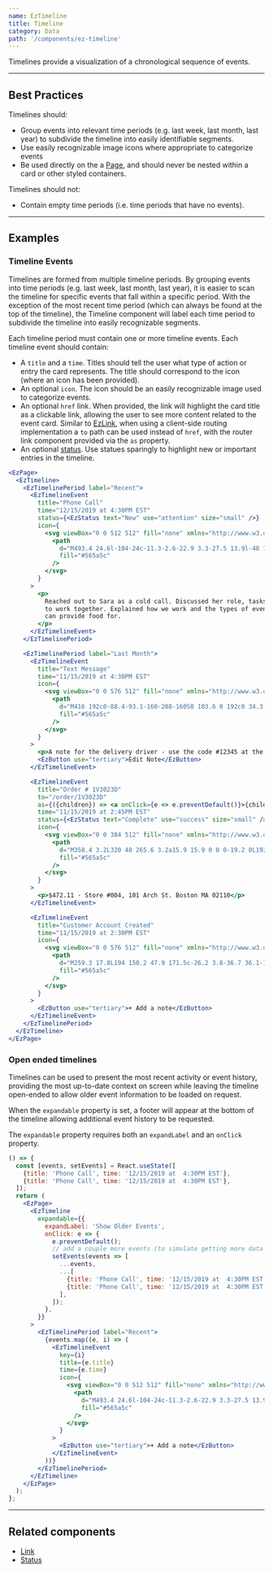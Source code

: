 ```yaml
---
name: EzTimeline
title: Timeline
category: Data
path: '/components/ez-timeline'
---
```


Timelines provide a visualization of a chronological sequence of events.

---

## Best Practices

Timelines should:

- Group events into relevant time periods (e.g. last week, last month, last year) to subdivide the timeline into easily identifiable segments.
- Use easily recognizable image icons where appropriate to categorize events
- Be used directly on the a [Page](/components/EzPage), and should never be nested within a card or other styled containers.

Timelines should not:

- Contain empty time periods (i.e. time periods that have no events).

---

## Examples

### Timeline Events

Timelines are formed from multiple timeline periods. By grouping events into time periods (e.g. last week, last month, last year), it is easier to scan the timeline for specific events that fall within a specific period. With the exception of the most recent time period (which can always be found at the top of the timeline), the Timeline component will label each time period to subdivide the timeline into easily recognizable segments.

Each timeline period must contain one or more timeline events. Each timeline event should contain:

- A `title` and a `time`. Titles should tell the user what type of action or entry the card represents. The title should correspond to the icon (where an icon has been provided).
- An optional `icon`. The icon should be an easily recognizable image used to categorize events.
- An optional `href` link. When provided, the link will highlight the card title as a clickable link, allowing the user to see more content related to the event card. Similar to [EzLink](/components/ez-link), when using a client-side routing implementation a `to` path can be used instead of `href`, with the router link component provided via the `as` property.
- An optional [status](/components/ez-status). Use statues sparingly to highlight new or important entries in the timeline.

```jsx
<EzPage>
  <EzTimeline>
    <EzTimelinePeriod label="Recent">
      <EzTimelineEvent
        title="Phone Call"
        time="12/15/2019 at 4:30PM EST"
        status={<EzStatus text="New" use="attention" size="small" />}
        icon={
          <svg viewBox="0 0 512 512" fill="none" xmlns="http://www.w3.org/2000/svg">
            <path
              d="M493.4 24.6l-104-24c-11.3-2.6-22.9 3.3-27.5 13.9l-48 112c-4.2 9.8-1.4 21.3 6.9 28l60.6 49.6c-36 76.7-98.9 140.5-177.2 177.2l-49.6-60.6c-6.8-8.3-18.2-11.1-28-6.9l-112 48C3.9 366.5-2 378.1.6 389.4l24 104C27.1 504.2 36.7 512 48 512c256.1 0 464-207.5 464-464 0-11.2-7.7-20.9-18.6-23.4z"
              fill="#565a5c"
            />
          </svg>
        }
      >
        <p>
          Reached out to Sara as a cold call. Discussed her role, tasks and potential opportunities
          to work together. Explained how we work and the types of events and event sizes that we
          can provide food for.
        </p>
      </EzTimelineEvent>
    </EzTimelinePeriod>

    <EzTimelinePeriod label="Last Month">
      <EzTimelineEvent
        title="Text Message"
        time="11/15/2019 at 4:30PM EST"
        icon={
          <svg viewBox="0 0 576 512" fill="none" xmlns="http://www.w3.org/2000/svg">
            <path
              d="M416 192c0-88.4-93.1-160-208-160S0 103.6 0 192c0 34.3 14.1 65.9 38 92-13.4 30.2-35.5 54.2-35.8 54.5-2.2 2.3-2.8 5.7-1.5 8.7S4.8 352 8 352c36.6 0 66.9-12.3 88.7-25 32.2 15.7 70.3 25 111.3 25 114.9 0 208-71.6 208-160zm122 220c23.9-26 38-57.7 38-92 0-66.9-53.5-124.2-129.3-148.1.9 6.6 1.3 13.3 1.3 20.1 0 105.9-107.7 192-240 192-10.8 0-21.3-.8-31.7-1.9C207.8 439.6 281.8 480 368 480c41 0 79.1-9.2 111.3-25 21.8 12.7 52.1 25 88.7 25 3.2 0 6.1-1.9 7.3-4.8 1.3-2.9.7-6.3-1.5-8.7-.3-.3-22.4-24.2-35.8-54.5z"
              fill="#565a5c"
            />
          </svg>
        }
      >
        <p>A note for the delivery driver - use the code #12345 at the door for access.</p>
        <EzButton use="tertiary">Edit Note</EzButton>
      </EzTimelineEvent>

      <EzTimelineEvent
        title="Order # 1V3023D"
        to="/order/1V3023D"
        as={({children}) => <a onClick={e => e.preventDefault()}>{children}</a>}
        time="11/15/2019 at 2:45PM EST"
        status={<EzStatus text="Complete" use="success" size="small" />}
        icon={
          <svg viewBox="0 0 384 512" fill="none" xmlns="http://www.w3.org/2000/svg">
            <path
              d="M358.4 3.2L320 48 265.6 3.2a15.9 15.9 0 0 0-19.2 0L192 48 137.6 3.2a15.9 15.9 0 0 0-19.2 0L64 48 25.6 3.2C15-4.7 0 2.8 0 16v480c0 13.2 15 20.7 25.6 12.8L64 464l54.4 44.8a15.9 15.9 0 0 0 19.2 0L192 464l54.4 44.8a15.9 15.9 0 0 0 19.2 0L320 464l38.4 44.8c10.5 7.9 25.6.4 25.6-12.8V16c0-13.2-15-20.7-25.6-12.8zM320 360c0 4.4-3.6 8-8 8H72c-4.4 0-8-3.6-8-8v-16c0-4.4 3.6-8 8-8h240c4.4 0 8 3.6 8 8v16zm0-96c0 4.4-3.6 8-8 8H72c-4.4 0-8-3.6-8-8v-16c0-4.4 3.6-8 8-8h240c4.4 0 8 3.6 8 8v16zm0-96c0 4.4-3.6 8-8 8H72c-4.4 0-8-3.6-8-8v-16c0-4.4 3.6-8 8-8h240c4.4 0 8 3.6 8 8v16z"
              fill="#565a5c"
            />
          </svg>
        }
      >
        <p>$472.11 · Store #004, 101 Arch St. Boston MA 02110</p>
      </EzTimelineEvent>

      <EzTimelineEvent
        title="Customer Account Created"
        time="11/15/2019 at 2:30PM EST"
        icon={
          <svg viewBox="0 0 576 512" fill="none" xmlns="http://www.w3.org/2000/svg">
            <path
              d="M259.3 17.8L194 150.2 47.9 171.5c-26.2 3.8-36.7 36.1-17.7 54.6l105.7 103-25 145.5c-4.5 26.3 23.2 46 46.4 33.7L288 439.6l130.7 68.7c23.2 12.2 50.9-7.4 46.4-33.7l-25-145.5 105.7-103c19-18.5 8.5-50.8-17.7-54.6L382 150.2 316.7 17.8c-11.7-23.6-45.6-23.9-57.4 0z"
              fill="#565a5c"
            />
          </svg>
        }
      >
        <EzButton use="tertiary">+ Add a note</EzButton>
      </EzTimelineEvent>
    </EzTimelinePeriod>
  </EzTimeline>
</EzPage>
```

### Open ended timelines

Timelines can be used to present the most recent activity or event history, providing the most up-to-date context on screen while leaving the timeline open-ended to allow older event information to be loaded on request.

When the `expandable` property is set, a footer will appear at the bottom of the timeline allowing additional event history to be requested.

The `expandable` property requires both an `expandLabel` and an `onClick` property.

```jsx
() => {
  const [events, setEvents] = React.useState([
    {title: 'Phone Call', time: '12/15/2019 at  4:30PM EST'},
    {title: 'Phone Call', time: '12/15/2019 at  4:30PM EST'},
  ]);
  return (
    <EzPage>
      <EzTimeline
        expandable={{
          expandLabel: 'Show Older Events',
          onClick: e => {
            e.preventDefault();
            // add a couple more events (to simulate getting more data from an API call)
            setEvents(events => [
              ...events,
              ...[
                {title: 'Phone Call', time: '12/15/2019 at  4:30PM EST'},
                {title: 'Phone Call', time: '12/15/2019 at  4:30PM EST'},
              ],
            ]);
          },
        }}
      >
        <EzTimelinePeriod label="Recent">
          {events.map((e, i) => (
            <EzTimelineEvent
              key={i}
              title={e.title}
              time={e.time}
              icon={
                <svg viewBox="0 0 512 512" fill="none" xmlns="http://www.w3.org/2000/svg">
                  <path
                    d="M493.4 24.6l-104-24c-11.3-2.6-22.9 3.3-27.5 13.9l-48 112c-4.2 9.8-1.4 21.3 6.9 28l60.6 49.6c-36 76.7-98.9 140.5-177.2 177.2l-49.6-60.6c-6.8-8.3-18.2-11.1-28-6.9l-112 48C3.9 366.5-2 378.1.6 389.4l24 104C27.1 504.2 36.7 512 48 512c256.1 0 464-207.5 464-464 0-11.2-7.7-20.9-18.6-23.4z"
                    fill="#565a5c"
                  />
                </svg>
              }
            >
              <EzButton use="tertiary">+ Add a note</EzButton>
            </EzTimelineEvent>
          ))}
        </EzTimelinePeriod>
      </EzTimeline>
    </EzPage>
  );
};
```

---

## Related components

- [Link](/components/ez-link)
- [Status](/components/ez-status)
